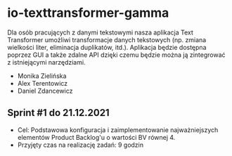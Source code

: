 # io-texttransformer-gamma
Dla osób pracujących z danymi tekstowymi nasza aplikacja Text Transformer umożliwi transformacje danych tekstowych (np. zmiana wielkości liter, eliminacja duplikatów, itd.). Aplikacja będzie dostępna poprzez GUI a także zdalne API dzięki czemu będzie można ją zintegrować z istniejącymi narzędziami.

* Monika Zielińska
* Alex Terentowicz
* Daniel Zdancewicz

## Sprint #1 do 21.12.2021
* Cel: Podstawowa konfiguracja i zaimplementowanie najważniejszych elementów Product Backlog'u o wartości BV równej 4.
* Przyjęty czas na realizację zadań: 9 godzin
